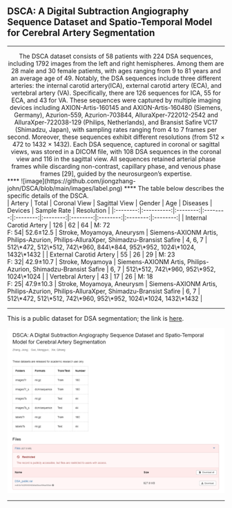 ## DSCA: A Digital Subtraction Angiography Sequence Dataset and Spatio-Temporal Model for Cerebral Artery Segmentation
****
<div style="text-align: center;">
The DSCA dataset consists of 58 patients with 224 DSA sequences, including 1792 images from the left and right hemispheres. Among them are 28 male and 30 female patients, with ages ranging from 9 to 81 years and an average age of 49. Notably, the DSA sequences
include three different arteries: the internal carotid artery(ICA), external carotid artery (ECA), and vertebral artery (VA). Specifically, there are 126 sequences for ICA, 55 for ECA, and 43 for VA. These sequences were captured by multiple imaging devices including AXION-Artis-160145 and AXION-Artis-160480 (Siemens, Germany), Azurion-559, Azurion-703844, AlluraXper-722012-2542 and AlluraXper-722038-129 (Philips, Netherlands), and Bransist Safire VC17 (Shimadzu, Japan), with sampling rates ranging from 4 to 7 frames per second. Moreover, these sequences exhibit different resolutions (from 512 × 472 to 1432 × 1432). Each DSA sequence, captured in coronal or sagittal views, was stored in a DICOM file, with 108 DSA sequences in the coronal view and 116 in the sagittal view. All sequences retained arterial phase frames while discarding non-contrast, capillary phase, and venous phase frames [29], guided by the neurosurgeon’s expertise.
</div>
****
![image](https://github.com/jiongzhang-john/DSCA/blob/main/images/label.png)
****
The table below describes the specific details of the DSCA.
<br>
| Artery | Total | Coronal View | Sagittal View | Gender | Age | Diseases | Devices | Sample Rate | Resolution |
|:--------:|:----------:|:--------:|:--------:|:--------:|:--------:|:--------:|:--------:|:--------:|:--------:|
| Internal Carotid Artery | 126 | 62 | 64 | M: 72 <br> F: 54| 52.6&plusmn;12.5 | Stroke, Moyamoya, Aneurysm | Siemens-AXIONM Artis, Philips-Azurion, Philips-AlluraXper, Shimadzu-Bransist Safire | 4, 6, 7 | 512\*472, 512\*512, 742\*960, 844\*844, 952\*952, 1024\*1024, 1432\*1432 | 
| External Carotid Artery | 55  | 26 | 29 | M: 23 <br> F: 32| 42.9&plusmn;10.7 | Stroke, Moyamoya           | Siemens-AXIONM Artis, Philips-Azurion, Shimadzu-Bransist Safire                     | 6, 7    | 512\*512, 742\*960, 952\*952, 1024\*1024 | 
| Vertebral Artery        | 43  | 17 | 26 | M: 18 <br> F: 25| 47.9&plusmn;10.3 | Stroke, Moyamoya, Aneurysm | Siemens-AXIONM Artis, Philips-Azurion, Philips-AlluraXper, Shimadzu-Bransist Safire | 6, 7    | 512\*472, 512\*512, 742\*960, 952\*952, 1024\*1024, 1432\*1432 | 

****
This is a public dataset for DSA segmentation; the link is [here](https://zenodo.org/records/11255024). 

![image](https://github.com/jiongzhang-john/DSCA/blob/main/images/link.png)
****
